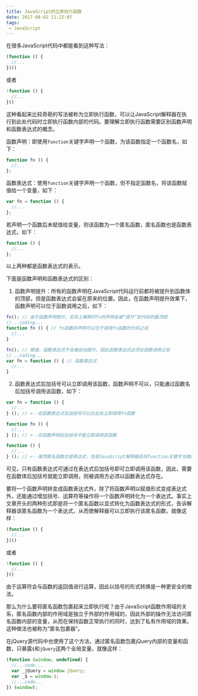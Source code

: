 ```yaml
---
title: JavaScript的立即执行函数
date: 2017-08-02 11:22:07
tags:
 - JavaScript
---
```


在很多JavaScript代码中都能看到这种写法：

```javascript
(function () {
  //...
})()
```

或者

```javascript
!function () {
  //...
}()
```



这种看起来比较奇葩的写法被称为立即执行函数，可以让JavaScript解释器在执行到此处代码时立即执行函数内部的代码。要理解立即执行函数需要区别函数声明和函数表达式的概念。

<!-- more -->

函数声明：即使用`function`关键字声明一个函数，为该函数指定一个函数名，如下：

```javascript
function fn () {
  //...
};
```

函数表达式：使用`function`关键字声明一个函数，但不指定函数名，将该函数赋值给一个变量，如下：

```javascript
var fn = function () {
  //...
};
```

若声明一个函数后未赋值给变量，则该函数为一个匿名函数，匿名函数也是函数表达式，如下：

```javascript
function () {
  //...
};
```

以上两种都是函数表达式的表示。

下面是函数声明和函数表达式的区别：

1. 函数声明提升：所有的函数声明在JavaScript代码运行前都将被提升到函数体的顶部，但是函数表达式会留在原来的位置。因此，在函数声明提升效果下，函数声明可以位于函数调用之后，如下：

```javascript
fn(); // 由于函数声明提升，实际上解释时fn的声明会被“提升”到代码的最顶部
//...coding...
function fn () { // fn函数的声明可以位于调用fn函数的代码之后
  //...
}
```

```javascript
fn(); // 报错，函数表达式不会被自动提升，因此函数表达式必须在函数调用之前
//...coding...
var fn = function () { // 函数表达式
  //...
}
```



2. 函数表达式后加括号可以立即调用该函数，函数声明不可以，只能通过函数名后加括号调用该函数，如下：


```javascript
var fn = function () {
  //...
} (); // <--在函数表达式后加括号可以在此处立即调用fn函数

function fn () {
  //...
} (); // <--在函数声明后加括号不能立即调用该函数

function () {
  //...
} (); // <--虽然匿名函数也是表达式，但是JavaScript解释器会将function关键字当做函数声明，因此并不会将匿名函数识别为表达式，效果等同于在函数声明后加括号
```

可见，只有函数表达式可通过在表达式后加括号即可立即调用该函数，因此，需要在函数体后加括号就能立即调用，则被调用方必须以函数表达式存在。

要将一个函数声明转变成函数表达式外，除了将函数声明以赋值形式变成表达式外，还能通过增加括号、运算符等操作将一个函数声明转化为一个表达式。事实上文章开头的两种形式即是将一个匿名函数以显式转化为函数表达式的形式，告诉解释器该匿名函数为一个表达式，从而使解释器可以立即执行该匿名函数，就像这样：

```javascript
(function () {
  //...
})()
```

或者

```javascript
!function () {
  //...
}()
```
由于运算符会与函数的返回值进行运算，因此以括号的形式转换是一种更安全的做法。

那么为什么要将匿名函数包裹起来立即执行呢？由于JavaScript函数作用域的关系，匿名函数内部的作用域是独立于外部的作用域的，因此外部的操作无法访问匿名函数内部的变量，从而在保持函数正常执行的同时，达到了私有作用域的效果。这种做法也被称为“匿名包裹器”。

在jQuery源代码中也使用了这个方法，通过匿名函数包裹jQuery内部的变量和函数，只暴露`$`和`jQuery`这两个全局变量，就像这样：

```javascript
(function (window, undefined) {
  //...code...
  var _jQuery = window.jQuery;
  var _$ = window.$;
  //...code...
}) (window);
```

